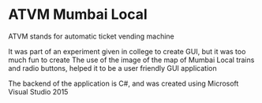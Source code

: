 # ATVM Mumbai Local

  ATVM stands for automatic ticket vending machine
  
  It was part of an experiment given in college to create GUI, but it was too much fun to create
  The use of the image of the map of Mumbai Local trains and radio buttons, helped it to be a user friendly GUI application
  
  The backend of the application is C#, and was created using Microsoft Visual Studio 2015
